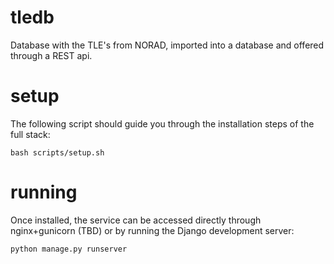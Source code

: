 # tledb
Database with the TLE's from NORAD, imported into a database and offered through a REST api.

# setup

The following script should guide you through the installation steps of the full stack:

    bash scripts/setup.sh

# running

Once installed, the service can be accessed directly through nginx+gunicorn (TBD) or by running the Django development server:

    python manage.py runserver
